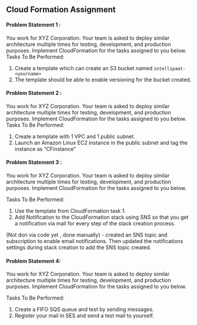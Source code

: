 ## Cloud Formation Assignment


#### Problem Statement 1 :

You work for XYZ Corporation. Your team is asked to deploy similar architecture
multiple times for testing, development, and production purposes. Implement
CloudFormation for the tasks assigned to you below.
Tasks To Be Performed:

1. Create a template which can create an S3 bucket named `intellipaat-<yourname>`
2. The template should be able to enable versioning for the bucket created.


#### Problem Statement 2 :

You work for XYZ Corporation. Your team is asked to deploy similar architecture
multiple times for testing, development, and production purposes. Implement
CloudFormation for the tasks assigned to you below.
Tasks To Be Performed:
1. Create a template with 1 VPC and 1 public subnet.
2. Launch an Amazon Linux EC2 instance in the public subnet and tag the
instance as “CFinstance”

   
#### Problem Statement 3 : 

You work for XYZ Corporation. Your team is asked to deploy similar architecture multiple times for testing, development, and production purposes. Implement CloudFormation for the tasks assigned to you below. 

Tasks To Be Performed: 

1. Use the template from CloudFormation task 1.
2. Add Notification to the CloudFormation stack using SNS so that you get a notification via mail for every step of the stack creation process. 

(Not don via code yet , done manually) - created an SNS topic and subscription to enable email notifications. 
Then updated the notifications settings during stack creation to add the SNS topic created.

#### Problem Statement 4:
							
You work for XYZ Corporation. Your team is asked to deploy similar architecture multiple times for testing, development, and production purposes. Implement CloudFormation for the tasks assigned to you below.
							
Tasks To Be Performed:
							
1. Create a FIFO SQS queue and test by sending messages. 
2. Register your mail in SES and send a test mail to yourself.
